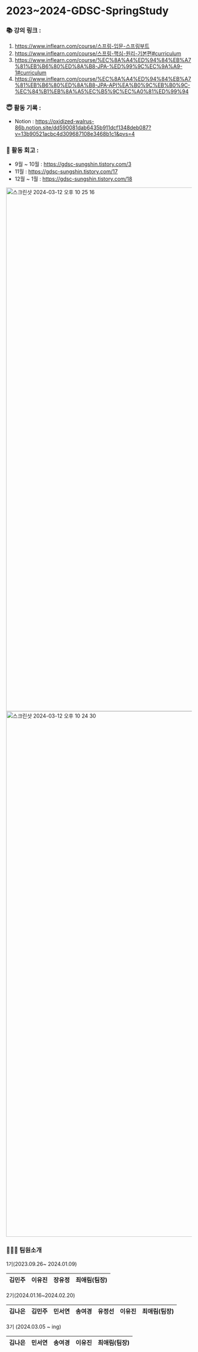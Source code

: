 # 2023~2024-GDSC-SpringStudy
### 📚 강의 링크 : 
1. https://www.inflearn.com/course/스프링-입문-스프링부트
2. https://www.inflearn.com/course/스프링-핵심-원리-기본편#curriculum
3. https://www.inflearn.com/course/%EC%8A%A4%ED%94%84%EB%A7%81%EB%B6%80%ED%8A%B8-JPA-%ED%99%9C%EC%9A%A9-1#curriculum
4. https://www.inflearn.com/course/%EC%8A%A4%ED%94%84%EB%A7%81%EB%B6%80%ED%8A%B8-JPA-API%EA%B0%9C%EB%B0%9C-%EC%84%B1%EB%8A%A5%EC%B5%9C%EC%A0%81%ED%99%94
### 😇 활동 기록 :
- Notion : https://oxidized-walrus-86b.notion.site/dd590081dab6435b911dcf1348deb087?v=13b90521acbc4d309687108e3468b1c1&pvs=4

### 🧐 활동 회고 : 
- 9월 ~ 10월 : https://gdsc-sungshin.tistory.com/3
- 11월 : https://gdsc-sungshin.tistory.com/17
- 12월 ~ 1월 : https://gdsc-sungshin.tistory.com/18
<img width="1420" alt="스크린샷 2024-03-12 오후 10 25 16" src="https://github.com/aerim-choi/spring_study/assets/80438964/8e4bd7b0-b1e3-4ecd-9b3a-279abbd20078">
<img width="1425" alt="스크린샷 2024-03-12 오후 10 24 30" src="https://github.com/aerim-choi/spring_study/assets/80438964/28f6b8b4-a161-4908-86e6-2f18d005d072">

### 🧑‍🤝‍🧑 팀원소개 

<table>
<thead>
<tr>
1기(2023.09.26~ 2024.01.09)
<th align="center">김민주</th>
<th align="center">이유진</th>
<th align="center">장유정</th>
<th align="center">최애림(팀장)</th>
</tr>
</thead>
<tbody>

<table>
<thead>
2기(2024.01.16~2024.02.20)
<tr>
<th align="center">김나은</th>
<th align="center">김민주</th>
<th align="center">민서연</th>
<th align="center">송여경</th>
<th align="center">유정선</th>
<th align="center">이유진</th>
<th align="center">최애림(팀장)</th>
</tr>
</thead>
<table>  
3기 (2024.03.05 ~ ing)
<thead>
<tr>
<th align="center">김나은</th>
<th align="center">민서연</th>
<th align="center">송여경</th>
<th align="center">이유진</th>
<th align="center">최애림(팀장)</th>
</tr>
</thead>
  
<tbody>
